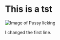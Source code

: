 # This is a tst
![Image of Pussy licking](https://th.bing.com/th/id/OIP.r0xmZV8_qD-RXwtmr29agAHaE_?rs=1&pid=ImgDetMain)





















I changed the first line.
